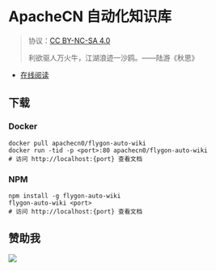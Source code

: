 # ApacheCN 自动化知识库

> 协议：[CC BY-NC-SA 4.0](http://creativecommons.org/licenses/by-nc-sa/4.0/)
> 
> 利欲驱人万火牛，江湖浪迹一沙鸥。——陆游《秋思》

* [在线阅读](https://pyaw.flygon.net)
## 下载

### Docker

```
docker pull apachecn0/flygon-auto-wiki
docker run -tid -p <port>:80 apachecn0/flygon-auto-wiki
# 访问 http://localhost:{port} 查看文档
```

### NPM

```
npm install -g flygon-auto-wiki
flygon-auto-wiki <port>
# 访问 http://localhost:{port} 查看文档
```

## 赞助我

![](https://img-blog.csdnimg.cn/20200112005920729.png)
